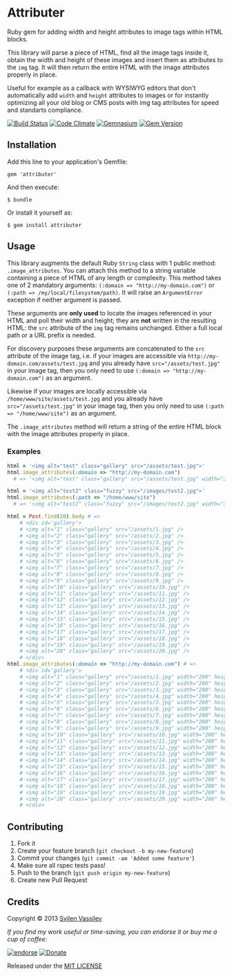 # Attributer

Ruby gem for adding width and height attributes to image tags within HTML blocks.

This library will parse a piece of HTML, find all the image tags inside it, obtain
the width and height of these images and insert them as attributes to the `img` tag.
It will then return the entire HTML with the image attributes properly in place.

Useful for example as a callback with WYSIWYG editors that don't automatically add
`width` and `height` attributes to images or for instantly optimizing all your old blog
or CMS posts with img tag attributes for speed and standarts compliance.

[![Build Status](https://travis-ci.org/tarakanbg/attributer.png?branch=master)](https://travis-ci.org/tarakanbg/attributer)
[![Code Climate](https://codeclimate.com/badge.png)](https://codeclimate.com/github/tarakanbg/attributer)
[![Gemnasium](https://gemnasium.com/tarakanbg/attributer.png?travis)](https://gemnasium.com/tarakanbg/attributer)
[![Gem Version](https://badge.fury.io/rb/attributer.png)](http://badge.fury.io/rb/attributer)

## Installation

Add this line to your application's Gemfile:

    gem 'attributer'

And then execute:

    $ bundle

Or install it yourself as:

    $ gem install attributer

## Usage

This library augments the default Ruby `String` class with 1 public method:
`.image_attributes`. You can attach this method to a string variable containing a piece of HTML
of any length or complexity. This method takes one of 2 mandatory arguments:
`(:domain => "http://my-domain.com")` or `(:path => /my/local/filesystem/path)`.
It will raise an `ArgumentError` exception if neither argument is passed.

These arguments are **only used** to locate the images referenced in your HTML and poll their width and height;
they are **not** written in the resulting HTML: the `src` attribute of the `img` tag
remains unchanged. Either a full local path or a URL prefix is needed.

For discovery purposes these arguments are concatenated to the `src` attribute of the image tag,
i.e. if your images are accessible via `http://my-domain.com/assets/test.jpg` and you
already have `src="/assets/test.jpg"` in your image tag, then you only need to use
`(:domain => "http://my-domain.com")` as an argument.

Likewise if your images are locally accessible via `/home/www/site/assets/test.jpg` and you
already have `src="/assets/test.jpg"` in your image tag, then you only need to use
`(:path => "/home/www/site")` as an argument.

The `.image_attributes` method will return a string of the entire HTML block with the image
attributes properly in place.

### Examples

```ruby
html = '<img alt="test" class="gallery" src="/assets/test.jpg">'
html.image_attributes(:domain => "http://my-domain.com") 
  # => '<img alt="test" class="gallery" src="/assets/test.jpg" width="200" height="266">'

html = '<img alt="test2" class="fuzzy" src="/images/test2.jpg">'
html.image_attributes(:path => "/home/www/site") 
  # => '<img alt="test2" class="fuzzy" src="/images/test2.jpg" width="340" height="155">'

html = Post.find(20).body # =>
    # <div id='gallery'>
    # <img alt="1" class="gallery" src="/assets/1.jpg" />
    # <img alt="2" class="gallery" src="/assets/2.jpg" />
    # <img alt="3" class="gallery" src="/assets/3.jpg" />
    # <img alt="4" class="gallery" src="/assets/4.jpg" />
    # <img alt="5" class="gallery" src="/assets/5.jpg" />
    # <img alt="6" class="gallery" src="/assets/6.jpg" />
    # <img alt="7" class="gallery" src="/assets/7.jpg" />
    # <img alt="8" class="gallery" src="/assets/8.jpg" />
    # <img alt="9" class="gallery" src="/assets/9.jpg" />
    # <img alt="10" class="gallery" src="/assets/10.jpg" />
    # <img alt="11" class="gallery" src="/assets/11.jpg" />
    # <img alt="12" class="gallery" src="/assets/12.jpg" />
    # <img alt="13" class="gallery" src="/assets/13.jpg" />
    # <img alt="14" class="gallery" src="/assets/14.jpg" />
    # <img alt="15" class="gallery" src="/assets/15.jpg" />
    # <img alt="16" class="gallery" src="/assets/16.jpg" />
    # <img alt="17" class="gallery" src="/assets/17.jpg" />
    # <img alt="18" class="gallery" src="/assets/18.jpg" />
    # <img alt="19" class="gallery" src="/assets/19.jpg" />
    # <img alt="20" class="gallery" src="/assets/20.jpg" />  
    # </div>
html.image_attributes(:domain => "http://my-domain.com") # =>
    # <div id='gallery'>
    # <img alt="1" class="gallery" src="/assets/1.jpg" width="200" height="266">
    # <img alt="2" class="gallery" src="/assets/2.jpg" width="200" height="266">
    # <img alt="3" class="gallery" src="/assets/3.jpg" width="200" height="266">
    # <img alt="4" class="gallery" src="/assets/4.jpg" width="200" height="266">
    # <img alt="5" class="gallery" src="/assets/5.jpg" width="200" height="266">
    # <img alt="6" class="gallery" src="/assets/6.jpg" width="200" height="266">
    # <img alt="7" class="gallery" src="/assets/7.jpg" width="200" height="266">
    # <img alt="8" class="gallery" src="/assets/8.jpg" width="200" height="266">
    # <img alt="9" class="gallery" src="/assets/9.jpg" width="200" height="266">
    # <img alt="10" class="gallery" src="/assets/10.jpg" width="200" height="266">
    # <img alt="11" class="gallery" src="/assets/11.jpg" width="200" height="266">
    # <img alt="12" class="gallery" src="/assets/12.jpg" width="200" height="266">
    # <img alt="13" class="gallery" src="/assets/13.jpg" width="200" height="266">
    # <img alt="14" class="gallery" src="/assets/14.jpg" width="200" height="266">
    # <img alt="15" class="gallery" src="/assets/15.jpg" width="200" height="266">
    # <img alt="16" class="gallery" src="/assets/16.jpg" width="200" height="266">
    # <img alt="17" class="gallery" src="/assets/17.jpg" width="200" height="266">
    # <img alt="18" class="gallery" src="/assets/18.jpg" width="200" height="266">
    # <img alt="19" class="gallery" src="/assets/19.jpg" width="200" height="266">
    # <img alt="20" class="gallery" src="/assets/20.jpg" width="200" height="266">  
    # </div>
```

## Contributing

1. Fork it
2. Create your feature branch (`git checkout -b my-new-feature`)
3. Commit your changes (`git commit -am 'Added some feature'`)
4. Make sure all rspec tests pass!
5. Push to the branch (`git push origin my-new-feature`)
6. Create new Pull Request

## Credits

Copyright © 2013 [Svilen Vassilev](http://svilen.rubystudio.net)

*If you find my work useful or time-saving, you can endorse it or buy me a cup of coffee:*

[![endorse](http://api.coderwall.com/svilenv/endorsecount.png)](http://coderwall.com/svilenv)
[![Donate](https://www.paypalobjects.com/en_US/i/btn/btn_donate_SM.gif)](https://www.paypal.com/cgi-bin/webscr?cmd=_s-xclick&hosted_button_id=5FR7AQA4PLD8A)

Released under the [MIT LICENSE](https://github.com/tarakanbg/attributer/blob/master/LICENSE.txt)

